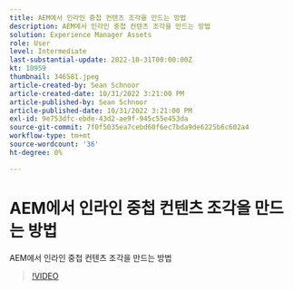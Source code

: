 ```yaml
---
title: AEM에서 인라인 중첩 컨텐츠 조각을 만드는 방법
description: AEM에서 인라인 중첩 컨텐츠 조각을 만드는 방법
solution: Experience Manager Assets
role: User
level: Intermediate
last-substantial-update: 2022-10-31T00:00:00Z
kt: 10959
thumbnail: 346581.jpeg
article-created-by: Sean Schnoor
article-created-date: 10/31/2022 3:21:00 PM
article-published-by: Sean Schnoor
article-published-date: 10/31/2022 3:21:00 PM
exl-id: 9e753dfc-ebde-43d2-ae9f-945c55e453da
source-git-commit: 7f0f5035ea7cebd60f6ec7bda9de6225b6c602a4
workflow-type: tm+mt
source-wordcount: '36'
ht-degree: 0%

---
```


# AEM에서 인라인 중첩 컨텐츠 조각을 만드는 방법

AEM에서 인라인 중첩 컨텐츠 조각을 만드는 방법

>[!VIDEO](https://video.tv.adobe.com/v/346581/?quality=12&learn=on)
